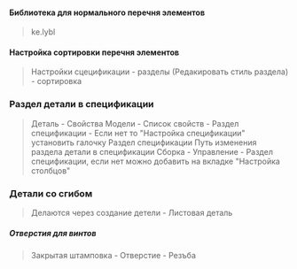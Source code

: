 #### Библиотека для нормального перечня элементов 
> ke.lybl   

#### Настройка сортировки перечня элементов
> Настройки сцецификации - разделы (Редакировать стиль раздела) - сортировка

### Раздел детали в спецификации
> Деталь - Свойства Модели - Список свойств - Раздел спецификации - Если нет то "Настройка спецификации" установить галочку Раздел спецификации
> Путь изменения раздела детали в спецификации Сборка - Управление - Раздел спецификации, если нет можно добавить на вкладке "Настройка столбцов" 

### Детали со сгибом
> Делаются через создание детели - Листовая деталь    
##### Отверстия для винтов
> Закрытая штамповка - Отверстие - Резъба
